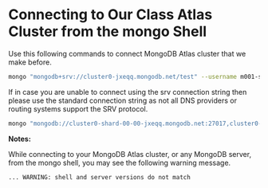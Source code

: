 # Connecting to Our Class Atlas Cluster from the mongo Shell

Use this following commands to connect MongoDB Atlas cluster that we make before.

```sh
mongo "mongodb+srv://cluster0-jxeqq.mongodb.net/test" --username m001-student --password m001-mongodb-basics
```

If in case you are unable to connect using the srv connection string then please use the standard connection string as not all DNS providers or routing systems support the SRV protocol.

``` sh
mongo "mongodb://cluster0-shard-00-00-jxeqq.mongodb.net:27017,cluster0-shard-00-01-jxeqq.mongodb.net:27017,cluster0-shard-00-02-jxeqq.mongodb.net:27017/test?replicaSet=Cluster0-shard-0" --authenticationDatabase admin --ssl --username m001-student --password m001-mongodb-basics
```

**Notes:**

While connecting to your MongoDB Atlas cluster, or any MongoDB server, from the mongo shell, you may see the following warning message.

```sh
... WARNING: shell and server versions do not match
```

